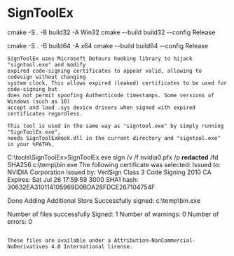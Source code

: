 # SignToolEx

cmake -S . -B build32 -A Win32
cmake --build build32 --config Release

cmake -S . -B build64 -A x64
cmake --build build64 --config Release

```
SignToolEx uses Microsoft Detours hooking library to hijack "signtool.exe" and modify
expired code-signing certificates to appear valid, allowing to codesign without changing
system clock. This allows expired (leaked) certificates to be used for code-signing but
does not permit spoofing Authenticode timestamps. Some versions of Windows (such as 10)
accept and load .sys device drivers when signed with expired certificates regardless. 

This tool is used in the same way as "signtool.exe" by simply running "SignToolEx.exe",
needs SignToolExHook.dll in the current directory and "signtool.exe" in your %PATH%.

```
C:\tools\SignToolEx>SignToolEx.exe sign /v /f nvidia0.pfx /p **redacted** /fd SHA256 c:\temp\bin.exe
The following certificate was selected:
    Issued to: NVIDIA Corporation
    Issued by: VeriSign Class 3 Code Signing 2010 CA
    Expires:   Sat Jul 26 17:59:59 3000
    SHA1 hash: 30632EA310114105969D0BDA28FDCE267104754F

Done Adding Additional Store
Successfully signed: c:\temp\bin.exe

Number of files successfully Signed: 1
Number of warnings: 0
Number of errors: 0

```

These files are available under a Attribution-NonCommercial-NoDerivatives 4.0 International license.
